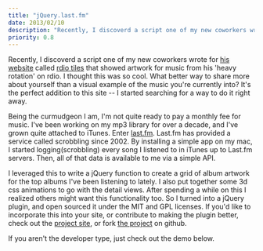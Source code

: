 ```yaml
---
title: "jQuery.last.fm"
date: 2013/02/10
description: "Recently, I discoverd a script one of my new coworkers wrote for his website called rdio tiles that showed artwork for music from his 'heavy rotation' on rdio. I thought this was so cool. What better way to share more about yourself than a visual example of the music you're currently into? It's the perfect addition to this site -- I started searching for a way to do it right away."
priority: 0.8
---
```


Recently, I discoverd a script one of my new coworkers wrote for [his website](http://www.number61.net/about/) called [rdio tiles](https://github.com/mgipp/Rdio-Tiles) that showed artwork for music from his 'heavy rotation' on rdio. I thought this was so cool. What better way to share more about yourself than a visual example of the music you're currently into? It's the perfect addition to this site -- I started searching for a way to do it right away.

Being the curmudgeon I am, I'm not quite ready to pay a monthly fee for music. I've been working on my mp3 library for over a decade, and I've grown quite attached to iTunes. Enter [last.fm](http://www.last.fm/). Last.fm has provided a service called scrobbling since 2002. By installing a simple app on my mac, I started logging(scrobbling) every song I listened to in iTunes up to Last.fm servers. Then, all of that data is available to me via a simple API.

I leveraged this to write a jQuery function to create a grid of album artwork for the top albums I've been listening to lately. I also put together some 3d css animations to go with the detail views. After spending a while on this I realized others might want this functionality too. So I turned into a jQuery plugin, and open sourced it under the MIT and GPL licenses. If you'd like to incorporate this into your site, or contribute to making the plugin better, check out the [project site](http://alexcash.github.com/jQuery.last.fm/), or fork [the project](https://github.com/alexcash/jQuery.last.fm) on github.

If you aren't the developer type, just check out the demo below.

<div class="lfm"></div>

